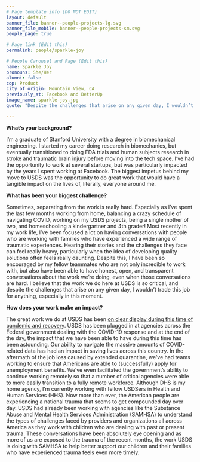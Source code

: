 ```yaml
---
# Page template info (DO NOT EDIT)
layout: default
banner_file: banner--people-projects-lg.svg
banner_file_mobile: banner--people-projects-sm.svg
people_page: true

# Page link (Edit this)
permalink: people/sparkle-joy

# People Carousel and Page (Edit this)
name: Sparkle Joy
pronouns: She/Her
alumni: false
cop: Product
city_of_origin: Mountain View, CA
previously_at: Facebook and BetterUp
image_name: sparkle-joy.jpg
quote: "Despite the challenges that arise on any given day, I wouldn’t trade this job for anything, especially in this moment."

---
```


**What’s your background?**

I’m a graduate of Stanford University with a degree in biomechanical engineering. I started my career doing research in biomechanics, but eventually transitioned to doing FDA trials and human subjects research in stroke and traumatic brain injury before moving into the tech space.
I’ve had the opportunity to work at several startups, but was particularly impacted by the years I spent working at Facebook.
The biggest impetus behind my move to USDS was the opportunity to do great work that would have a tangible impact on the lives of, literally, everyone around me.

**What has been your biggest challenge?**

Sometimes, separating from the work is really hard. Especially as I’ve spent the last few months working from home, balancing a crazy schedule of navigating COVID, working on my USDS projects, being a single mother of two, and homeschooling a kindergartner and 4th grader! Most recently in my work life, I’ve been focused a lot on having conversations with people who are working with families who have experienced a wide range of traumatic experiences. Hearing their stories and the challenges they face can feel really heavy, particularly when the idea of developing quality solutions often feels really daunting. Despite this, I have been so encouraged by my fellow teammates who are not only incredible to work with, but also have been able to have honest, open, and transparent conversations about the work we’re doing, even when those conversations are hard.
I believe that the work we do here at USDS is so critical, and despite the challenges that arise on any given day, I wouldn’t trade this job for anything, especially in this moment.

**How does your work make an impact?**

The great work we do at USDS has been [on clear display during this time of pandemic and recovery](https://www.cbsnews.com/news/coronavirus-us-digital-service-technology-government/). USDS has been plugged in at agencies across the Federal government dealing with the COVID-19 response and at the end of the day, the impact that we have been able to have during this time has been astounding. Our ability to navigate the massive amounts of COVID-related data has had an impact in saving lives across this country. In the aftermath of the job loss caused by extended quarantine, we’ve had teams working to ensure that Americans are able to (successfully) apply for unemployment benefits. We’ve even facilitated the government’s ability to continue working remotely so that a number of critical agencies were able to more easily transition to a fully remote workforce.
Although DHS is my home agency, I’m currently working with fellow USDSers in Health and Human Services (HHS).
Now more than ever, the American people are experiencing a national trauma that seems to get compounded day over day. USDS had already been working with agencies like the Substance Abuse and Mental Health Services Administration (SAMHSA) to understand the types of challenges faced by providers and organizations all across America as they work with children who are dealing with past or present trauma.
These conversations have been absolutely eye opening and as more of us are exposed to the trauma of the recent months, the work USDS is doing with SAMHSA to help better support our children and their families who have experienced trauma feels even more timely.
